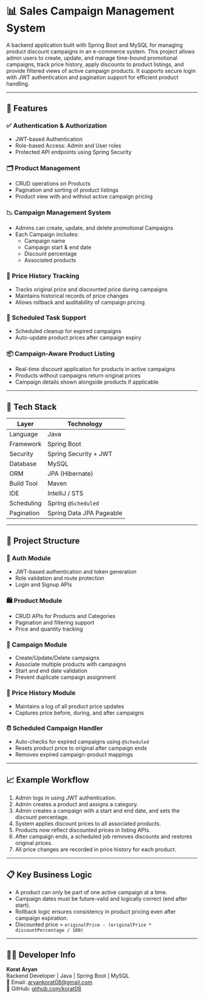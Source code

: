# 📊 Sales Campaign Management System

A backend application built with Spring Boot and MySQL for managing product discount campaigns in an e-commerce system. This project allows admin users to create, update, and manage time-bound promotional campaigns, track price history, apply discounts to product listings, and provide filtered views of active campaign products. It supports secure login with JWT authentication and pagination support for efficient product handling.

---

## 🚀 Features

### ✅ Authentication & Authorization
- JWT-based Authentication
- Role-based Access: Admin and User roles
- Protected API endpoints using Spring Security

### 🗂️ Product Management
- CRUD operations on Products
- Pagination and sorting of product listings
- Product view with and without active campaign pricing

### 📉 Campaign Management System
- Admins can create, update, and delete promotional Campaigns
- Each Campaign includes:
    - Campaign name
    - Campaign start & end date
    - Discount percentage
    - Associated products

### 🔁 Price History Tracking
- Tracks original price and discounted price during campaigns
- Maintains historical records of price changes
- Allows rollback and auditability of campaign pricing

### 📅 Scheduled Task Support
- Scheduled cleanup for expired campaigns
- Auto-update product prices after campaign expiry

### 📦 Campaign-Aware Product Listing
- Real-time discount application for products in active campaigns
- Products without campaigns return original prices
- Campaign details shown alongside products if applicable

---

## 🧰 Tech Stack

| Layer         | Technology              |
|---------------|--------------------------|
| Language      | Java                    |
| Framework     | Spring Boot             |
| Security      | Spring Security + JWT   |
| Database      | MySQL                   |
| ORM           | JPA (Hibernate)         |
| Build Tool    | Maven                   |
| IDE           | IntelliJ / STS          |
| Scheduling    | Spring `@Scheduled`     |
| Pagination    | Spring Data JPA Pageable |

---

## 🧱 Project Structure

### 🔐 Auth Module
- JWT-based authentication and token generation
- Role validation and route protection
- Login and Signup APIs

### 🛍️ Product Module
- CRUD APIs for Products and Categories
- Pagination and filtering support
- Price and quantity tracking

### 🎯 Campaign Module
- Create/Update/Delete campaigns
- Associate multiple products with campaigns
- Start and end date validation
- Prevent duplicate campaign assignment

### 📜 Price History Module
- Maintains a log of all product price updates
- Captures price before, during, and after campaigns

### ⏰ Scheduled Campaign Handler
- Auto-checks for expired campaigns using `@Scheduled`
- Resets product price to original after campaign ends
- Removes expired campaign-product mappings

---

## 📈 Example Workflow

1. Admin logs in using JWT authentication.
2. Admin creates a product and assigns a category.
3. Admin creates a campaign with a start and end date, and sets the discount percentage.
4. System applies discount prices to all associated products.
5. Products now reflect discounted prices in listing APIs.
6. After campaign ends, a scheduled job removes discounts and restores original prices.
7. All price changes are recorded in price history for each product.

---

## 📋 Key Business Logic

- A product can only be part of one active campaign at a time.
- Campaign dates must be future-valid and logically correct (end after start).
- Rollback logic ensures consistency in product pricing even after campaign expiration.
- Discounted price = `originalPrice - (originalPrice * discountPercentage / 100)`

---

## 🧑‍💻 Developer Info

**Korat Aryan**  
Backend Developer | Java | Spring Boot | MySQL  
📧 Email: aryankorat08@gmail.com  
🔗 GitHub: [github.com/korat08](https://github.com/korat08)
